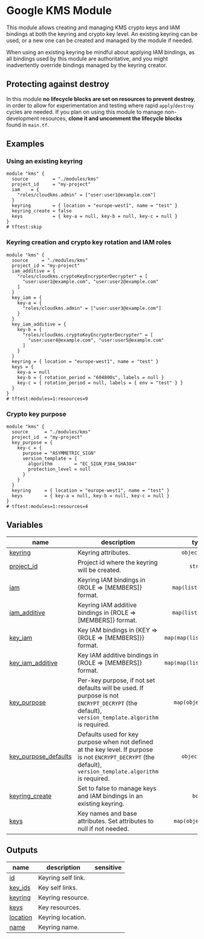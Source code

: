 # Google KMS Module

This module allows creating and managing KMS crypto keys and IAM bindings at both the keyring and crypto key level. An existing keyring can be used, or a new one can be created and managed by the module if needed.

When using an existing keyring be mindful about applying IAM bindings, as all bindings used by this module are authoritative, and you might inadvertently override bindings managed by the keyring creator.

## Protecting against destroy

In this module **no lifecycle blocks are set on resources to prevent destroy**, in order to allow for experimentation and testing where rapid `apply`/`destroy` cycles are needed. If you plan on using this module to manage non-development resources, **clone it and uncomment the lifecycle blocks** found in `main.tf`.

## Examples

### Using an existing keyring

```hcl
module "kms" {
  source         = "./modules/kms"
  project_id     = "my-project"
  iam    = {
    "roles/cloudkms.admin" = ["user:user1@example.com"]
  }
  keyring        = { location = "europe-west1", name = "test" }
  keyring_create = false
  keys           = { key-a = null, key-b = null, key-c = null }
}
# tftest:skip
```

### Keyring creation and crypto key rotation and IAM roles

```hcl
module "kms" {
  source     = "./modules/kms"
  project_id = "my-project"
  iam_additive = {
    "roles/cloudkms.cryptoKeyEncrypterDecrypter" = [
      "user:user1@example.com", "user:user2@example.com"
    ]
  }
  key_iam = {
    key-a = {
      "roles/cloudkms.admin" = ["user:user3@example.com"]
    }
  }
  key_iam_additive = {
    key-b = {
      "roles/cloudkms.cryptoKeyEncrypterDecrypter" = [
        "user:user4@example.com", "user:user5@example.com"
      ]
    }
  }
  keyring = { location = "europe-west1", name = "test" }
  keys = {
    key-a = null
    key-b = { rotation_period = "604800s", labels = null }
    key-c = { rotation_period = null, labels = { env = "test" } }
  }
}
# tftest:modules=1:resources=9
```

### Crypto key purpose

```hcl
module "kms" {
  source      = "./modules/kms"
  project_id  = "my-project"
  key_purpose = {
    key-c = {
      purpose = "ASYMMETRIC_SIGN"
      version_template = {
        algorithm        = "EC_SIGN_P384_SHA384"
        protection_level = null
      }
    }
  }
  keyring     = { location = "europe-west1", name = "test" }
  keys        = { key-a = null, key-b = null, key-c = null }
}
# tftest:modules=1:resources=4
```
<!-- BEGIN TFDOC -->

## Variables

| name | description | type | required | default |
|---|---|:---:|:---:|:---:|
| [keyring](variables.tf#L70) | Keyring attributes. | <code title="object&#40;&#123;&#10;  location &#61; string&#10;  name     &#61; string&#10;&#125;&#41;">object&#40;&#123;&#8230;&#125;&#41;</code> | ✓ |  |
| [project_id](variables.tf#L93) | Project id where the keyring will be created. | <code>string</code> | ✓ |  |
| [iam](variables.tf#L17) | Keyring IAM bindings in {ROLE => [MEMBERS]} format. | <code>map&#40;list&#40;string&#41;&#41;</code> |  | <code>&#123;&#125;</code> |
| [iam_additive](variables.tf#L23) | Keyring IAM additive bindings in {ROLE => [MEMBERS]} format. | <code>map&#40;list&#40;string&#41;&#41;</code> |  | <code>&#123;&#125;</code> |
| [key_iam](variables.tf#L29) | Key IAM bindings in {KEY => {ROLE => [MEMBERS]}} format. | <code>map&#40;map&#40;list&#40;string&#41;&#41;&#41;</code> |  | <code>&#123;&#125;</code> |
| [key_iam_additive](variables.tf#L35) | Key IAM additive bindings in {ROLE => [MEMBERS]} format. | <code>map&#40;map&#40;list&#40;string&#41;&#41;&#41;</code> |  | <code>&#123;&#125;</code> |
| [key_purpose](variables.tf#L41) | Per-key purpose, if not set defaults will be used. If purpose is not `ENCRYPT_DECRYPT` (the default), `version_template.algorithm` is required. | <code title="map&#40;object&#40;&#123;&#10;  purpose &#61; string&#10;  version_template &#61; object&#40;&#123;&#10;    algorithm        &#61; string&#10;    protection_level &#61; string&#10;  &#125;&#41;&#10;&#125;&#41;&#41;">map&#40;object&#40;&#123;&#8230;&#125;&#41;&#41;</code> |  | <code>&#123;&#125;</code> |
| [key_purpose_defaults](variables.tf#L53) | Defaults used for key purpose when not defined at the key level. If purpose is not `ENCRYPT_DECRYPT` (the default), `version_template.algorithm` is required. | <code title="object&#40;&#123;&#10;  purpose &#61; string&#10;  version_template &#61; object&#40;&#123;&#10;    algorithm        &#61; string&#10;    protection_level &#61; string&#10;  &#125;&#41;&#10;&#125;&#41;">object&#40;&#123;&#8230;&#125;&#41;</code> |  | <code title="&#123;&#10;  purpose          &#61; null&#10;  version_template &#61; null&#10;&#125;">&#123;&#8230;&#125;</code> |
| [keyring_create](variables.tf#L78) | Set to false to manage keys and IAM bindings in an existing keyring. | <code>bool</code> |  | <code>true</code> |
| [keys](variables.tf#L84) | Key names and base attributes. Set attributes to null if not needed. | <code title="map&#40;object&#40;&#123;&#10;  rotation_period &#61; string&#10;  labels          &#61; map&#40;string&#41;&#10;&#125;&#41;&#41;">map&#40;object&#40;&#123;&#8230;&#125;&#41;&#41;</code> |  | <code>&#123;&#125;</code> |

## Outputs

| name | description | sensitive |
|---|---|:---:|
| [id](outputs.tf#L17) | Keyring self link. |  |
| [key_ids](outputs.tf#L25) | Key self links. |  |
| [keyring](outputs.tf#L36) | Keyring resource. |  |
| [keys](outputs.tf#L44) | Key resources. |  |
| [location](outputs.tf#L52) | Keyring location. |  |
| [name](outputs.tf#L60) | Keyring name. |  |

<!-- END TFDOC -->
